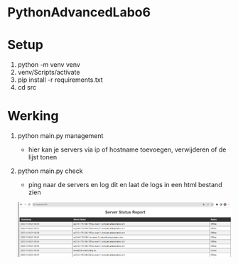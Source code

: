 # PythonAdvancedLabo6

# Setup
1. python -m venv venv
2. venv/Scripts/activate
3. pip install -r requirements.txt
4. cd src


# Werking

1. python main.py management
    * hier kan je servers via ip of hostname toevoegen, verwijderen of de lijst tonen

2. python main.py check
    * ping naar de servers en log dit en laat de logs in een html bestand zien

    ![Alt text](labo6.png)